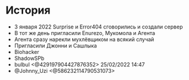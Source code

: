 # История

* 3 января 2022 Surprise и Error404 сговорились и создали сервер
* В тот же день пригласили Enurezo, Мукомола и Агента
* Агента сразу нарекли мухлёвщиком на всякий случай
* Пригласили Джонни и Сашлыка
* Biohacker
* ShadowSPb
* bulbul <@429197904427876352>
  25/02/2022 14:47
* @Johnny_Uzi <@586232114790531073>
